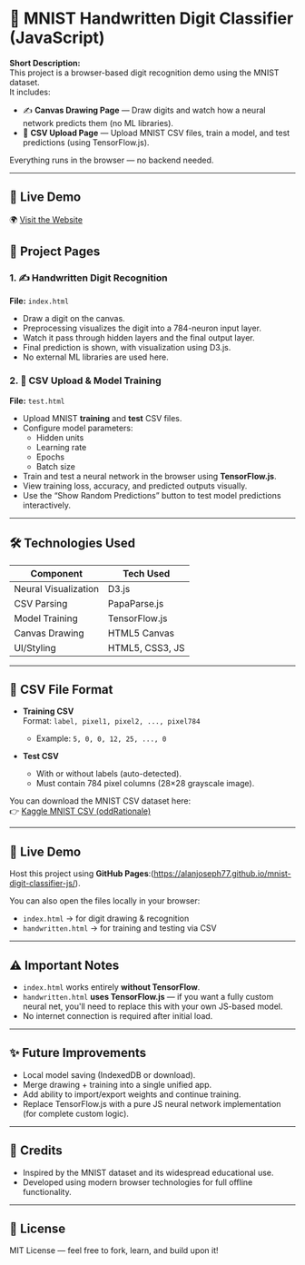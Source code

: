 # 🧠 MNIST Handwritten Digit Classifier (JavaScript)

**Short Description:**  
This project is a browser-based digit recognition demo using the MNIST dataset.  
It includes:

- ✍️ **Canvas Drawing Page** — Draw digits and watch how a neural network predicts them (no ML libraries).  
- 📁 **CSV Upload Page** — Upload MNIST CSV files, train a model, and test predictions (using TensorFlow.js).  

Everything runs in the browser — no backend needed.

---
## 🔗 Live Demo

🌍 [Visit the Website](https://alanjoseph77.github.io/mnist-digit-classifier-js/)
## 📂 Project Pages

### 1. ✍️ **Handwritten Digit Recognition**
**File:** `index.html`

- Draw a digit on the canvas.
- Preprocessing visualizes the digit into a 784-neuron input layer.
- Watch it pass through hidden layers and the final output layer.
- Final prediction is shown, with visualization using D3.js.
- No external ML libraries are used here.

### 2. 📁 **CSV Upload & Model Training**
**File:** `test.html`

- Upload MNIST **training** and **test** CSV files.
- Configure model parameters:
  - Hidden units
  - Learning rate
  - Epochs
  - Batch size
- Train and test a neural network in the browser using **TensorFlow.js**.
- View training loss, accuracy, and predicted outputs visually.
- Use the “Show Random Predictions” button to test model predictions interactively.

---

## 🛠 Technologies Used

| Component              | Tech Used            |
|------------------------|----------------------|
| Neural Visualization   | D3.js                |
| CSV Parsing            | PapaParse.js         |
| Model Training         | TensorFlow.js        |
| Canvas Drawing         | HTML5 Canvas         |
| UI/Styling             | HTML5, CSS3, JS      |

---


## 📁 CSV File Format

- **Training CSV**  
  Format: `label, pixel1, pixel2, ..., pixel784`  
  - Example: `5, 0, 0, 12, 25, ..., 0`

- **Test CSV**  
  - With or without labels (auto-detected).
  - Must contain 784 pixel columns (28×28 grayscale image).

You can download the MNIST CSV dataset here:  
👉 [Kaggle MNIST CSV (oddRationale)](https://www.kaggle.com/datasets/oddrationale/mnist-in-csv)

---

## 🚀 Live Demo

Host this project using **GitHub Pages**:(https://alanjoseph77.github.io/mnist-digit-classifier-js/).

You can also open the files locally in your browser:
- `index.html` → for digit drawing & recognition
- `handwritten.html` → for training and testing via CSV

---

## ⚠️ Important Notes

- `index.html` works entirely **without TensorFlow**.
- `handwritten.html` **uses TensorFlow.js** — if you want a fully custom neural net, you'll need to replace this with your own JS-based model.
- No internet connection is required after initial load.

---

## ✨ Future Improvements

- Local model saving (IndexedDB or download).
- Merge drawing + training into a single unified app.
- Add ability to import/export weights and continue training.
- Replace TensorFlow.js with a pure JS neural network implementation (for complete custom logic).

---

## 🙌 Credits

- Inspired by the MNIST dataset and its widespread educational use.
- Developed using modern browser technologies for full offline functionality.

---

## 📜 License

MIT License — feel free to fork, learn, and build upon it!


